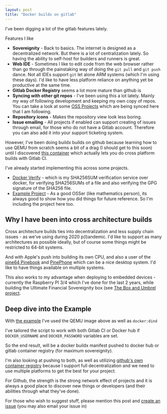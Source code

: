 ```yaml
---
layout: post
title: "Docker buildx on gitlab"
---
```


I've been digging a lot of the gitlab features lately. 

Features I like

* **Sovereignity** - Back to basics. The internet is designed as a decentralized network. But there is a lot of centralization lately. So having the ability to self-host for builders and runners is great.
* **Web IDE** - Sometimes I like to edit code from the web browser rather than go through the painstaking way of doing the `git pull` and `git push` dance. Not all IDEs support `git` let alone ARM systems (which I'm using these days). I'd like to have less platform reliance on anything yet be productive at the same time.
* **Gitlab Docker Registry** seems a lot more mature than github is
* **Syncing with other git repos** - I've been using this a lot lately. Mainly my way of following development and keeping my own copy of repos. You can take a look at some [OSS Projects](https://gitlab.com/lncm/upstream-oss) which are being synced here that I am following.
* **Repository icons** -  Makes the repository view look less boring.
* **Issue emailing** - All projects if enabled can support creating of issues through email, for those who do not have a Gitlab account. Therefore you can also add it into your support ticketing system.

However, I've been doing buildx builds on github because learning how to use QEMU from scratch seems a bit of a drag (I should get to this soon) until I discovered [this container](https://gitlab.com/ericvh/docker-buildx-qemu) which actually lets you do cross platform builds with Gitlab CI.

I've already started implementing this across some projects.

* [Docker Verify](https://gitlab.com/nolim1t/docker-verify) - which is my SHA256SUM verification service over docker, for verifying SHA256SUMs of a file and also verifying the GPG signature of the SHA256 file.
* [Example Project](https://gitlab.com/nolim1t/gitlab-ci-matrix-build-test) - As a good OSSer (like mathematics person), its always good to show how you did things for future reference. So I'm including the project here too.

## Why I have been into cross architecture builds

Cross architecture builds ties into decentralization and less supply chain issues - as we've using during 2020 p(l)andemic. I'd like to support as many architectures as possible ideally, but of course some things might be restricted to 64-bit systems.

And with Apple's push into building its own CPU, and also a user of the [pine64 Pinebook](https://www.pine64.org/pinebook-pro/) and [PinePhone](https://www.pine64.org/pinephone/) which can be a nice desktop system. I'd like to have things available on multiple systems.

This also works to my advantage when deploying to embedded devices - currently the Raspberry PI 3/4 which I've done for the last 2 years, while building the Ultimate Financial Sovereignity box (see [The Box and Umbrel project](https://nolim1t.co/projects/).

## Deep dive into the Example

With [the example](https://gitlab.com/nolim1t/gitlab-ci-matrix-build-test/-/blob/master/.gitlab-ci.yml) I've used the QEMU image above as well as `docker:dind`

I've tailored the script to work with both Gitlab CI or Docker hub if `DOCKER_USERNAME` and `DOCKER_PASSWORD` variables are set.

So the end result, will be a docker buildx manifest pushed to docker hub or gitlab container registry (for maximum sovereignity).

I'm also looking at pushing to both, as well as utilizing [github's own container registry](https://github.com/nolim1t/docker-spotifyd/blob/master/.github/workflows/docker-publish-github.yml) because I support full decentralization and we need to use multiple platforms to get the best for your project.

For Github, the strength is the strong network effect of projects and it is always a good place to discover new things or developers (and their abilities through what they've done).

For those who wish to suggest stuff, please mention this post and [create an issue](https://gitlab.com/nolim1t/nolim1t-co/-/issues) (you may also email your issue in)
